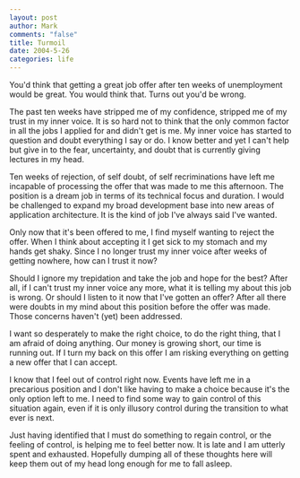 ```yaml
--- 
layout: post
author: Mark
comments: "false"
title: Turmoil
date: 2004-5-26
categories: life
---
```

You'd think that getting a great job offer after ten weeks of unemployment would be great. You would think that. Turns out you'd be wrong.

The past ten weeks have stripped me of my confidence, stripped me of my trust in my inner voice. It is so hard not to think that the only common factor in all the jobs I applied for and didn't get is me. My inner voice has started to question and doubt everything I say or do. I know better and yet I can't help but give in to the fear, uncertainty, and doubt that is currently giving lectures in my head.

Ten weeks of rejection, of self doubt, of self recriminations have left me incapable of processing the offer that was made to me this afternoon. The position is a dream job in terms of its technical focus and duration. I would be challenged to expand my broad development base into new areas of application architecture. It is the kind of job I've always said I've wanted.

Only now that it's been offered to me, I find myself wanting to reject the offer. When I think about accepting it I get sick to my stomach and my hands get shaky. Since I no longer trust my inner voice after weeks of getting nowhere, how can I trust it now?

Should I ignore my trepidation and take the job and hope for the best? After all, if I can't trust my inner voice any more, what it is telling my about this job is wrong. Or should I listen to it now that I've gotten an offer? After all there were doubts in my mind about this position before the offer was made. Those concerns haven't (yet) been addressed.

I want so desperately to make the right choice, to do the right thing, that I am afraid of doing anything. Our money is growing short, our time is running out. If I turn my back on this offer I am risking everything on getting a new offer that I can accept.

I know that I feel out of control right now. Events have left me in a precarious position and I don't like having to make a choice because it's the only option left to me. I need to find some way to gain control of this situation again, even if it is only illusory control during the transition to what ever is next.

Just having identified that I must do something to regain control, or the feeling of control, is helping me to feel better now. It is late and I am utterly spent and exhausted. Hopefully dumping all of these thoughts here will keep them out of my head long enough for me to fall asleep.

